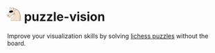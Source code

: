 # <img src="./client/src/assets/icons/app-logo.svg" width="32px" height="32px"> puzzle-vision

Improve your visualization skills by solving [lichess puzzles](https://database.lichess.org/#puzzles) without the board.
